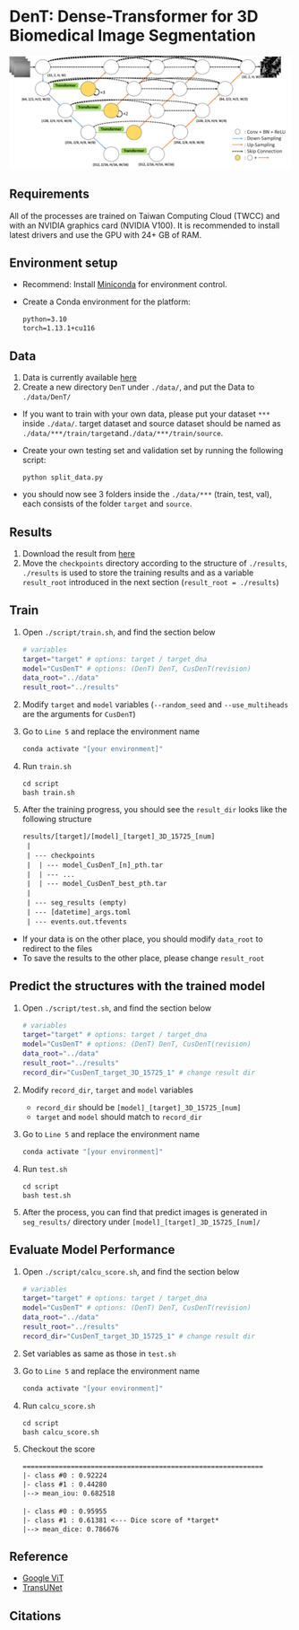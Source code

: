 # DenT: Dense-Transformer for 3D Biomedical Image Segmentation

![DenT_structure](./figure/DenT.png)

## Requirements

All of the processes are trained on Taiwan Computing Cloud (TWCC) and with an NVIDIA graphics card (NVIDIA V100). It is recommended to install latest drivers and use the GPU with 24+ GB of RAM.

## Environment setup

- Recommend: Install [Miniconda](https://conda.io/miniconda.html) for environment control.
- Create a Conda environment for the platform:

    ```shell
    python=3.10
    torch=1.13.1+cu116
    ```

## Data

1. Data is currently available [here](https://drive.google.com/drive/folders/10LJxPudM3GWgYvN6Rz-DhLWFRMt4WJLD?usp=sharing)
2. Create a new directory `DenT` under `./data/`, and put the Data to `./data/DenT/`

- If you want to train with your own data, please put your dataset `***` inside `./data/`. target dataset and source dataset should be named as `./data/***/train/target`and`./data/***/train/source`.
- Create your own testing set and validation set by running the following script:

    ```shell
    python split_data.py
    ```

- you should now see 3 folders inside the `./data/***` (train, test, val), each consists of the folder `target` and `source`.

## Results

1. Download the result from [here](https://gofile.me/7472U/KaemaofKo)
2. Move the `checkpoints` directory according to the structure of `./results`, `./results` is used to store the training results and as a variable `result_root` introduced in the next section (`result_root = ./results`)

## Train

1. Open `./script/train.sh`, and find the section below

    ```bash
    # variables
    target="target" # options: target / target_dna
    model="CusDenT" # options: (DenT) DenT, CusDenT(revision)
    data_root="../data"
    result_root="../results"
    ```

2. Modify `target` and `model` variables (`--random_seed` and `--use_multiheads` are the arguments for `CusDenT`)
3. Go to `Line 5` and replace the environment name

    ```bash
    conda activate "[your environment]"
    ```

4. Run `train.sh`

    ```shell
    cd script
    bash train.sh
    ```

5. After the training progress, you should see the `result_dir` looks like the following structure

    ```txt
    results/[target]/[model]_[target]_3D_15725_[num]
     |
     | --- checkpoints
     |  | --- model_CusDenT_[n]_pth.tar
     |  | --- ...
     |  | --- model_CusDenT_best_pth.tar
     |
     | --- seg_results (empty)
     | --- [datetime]_args.toml
     | --- events.out.tfevents
    ```

- If your data is on the other place, you should modify `data_root` to redirect to the files
- To save the results to the other place, please change `result_root`

## Predict the structures with the trained model

1. Open `./script/test.sh`, and find the section below

    ```bash
    # variables
    target="target" # options: target / target_dna
    model="CusDenT" # options: (DenT) DenT, CusDenT(revision)
    data_root="../data"
    result_root="../results"
    record_dir="CusDenT_target_3D_15725_1" # change result dir
    ```

2. Modify `record_dir`, `target` and `model` variables

   - `record_dir` should be `[model]_[target]_3D_15725_[num]`
   - `target` and `model` should match to `record_dir`

3. Go to `Line 5` and replace the environment name

    ```bash
    conda activate "[your environment]"
    ```

4. Run `test.sh`

    ```shell
    cd script
    bash test.sh
    ```

5. After the process, you can find that predict images is generated in `seg_results/` directory under `[model]_[target]_3D_15725_[num]/`

## Evaluate Model Performance

1. Open `./script/calcu_score.sh`, and find the section below

    ```bash
    # variables
    target="target" # options: target / target_dna
    model="CusDenT" # options: (DenT) DenT, CusDenT(revision)
    data_root="../data"
    result_root="../results"
    record_dir="CusDenT_target_3D_15725_1" # change result dir
    ```

2. Set variables as same as those in `test.sh`
3. Go to `Line 5` and replace the environment name

    ```bash
    conda activate "[your environment]"
    ```

4. Run `calcu_score.sh`

    ```shell
    cd script
    bash calcu_score.sh
    ```

5. Checkout the score

    ```shell
    ============================================================
    |- class #0 : 0.92224
    |- class #1 : 0.44280
    |--> mean_iou: 0.682518

    |- class #0 : 0.95955
    |- class #1 : 0.61381 <--- Dice score of *target*
    |--> mean_dice: 0.786676
    ```

## Reference

- [Google ViT](https://github.com/google-research/vision_transformer)
- [TransUNet](https://github.com/Beckschen/TransUNet)

## Citations

```bibtex
```
